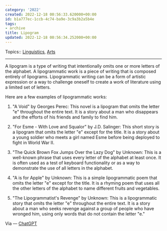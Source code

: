 ```yaml
---
category: '2022'
created: 2022-12-18 00:56:33.620000+00:00
id: b1a777ec-1ccb-4c74-ba9e-3c9a3b2a5b4e
tags:
- archive
title: Lipogram
updated: 2022-12-18 00:56:34.252000+00:00
---
```

   
Topics:: [Linguistics](../topics/linguistics.md), [Arts](../topics/arts.md)   
   
   
---   
   
A lipogram is a type of writing that intentionally omits one or more letters of the alphabet. A lipogrammatic work is a piece of writing that is composed entirely of lipograms. Lipogrammatic writing can be a form of artistic expression or a way to challenge oneself to create a work of literature using a limited set of letters.   
   
Here are a few examples of lipogrammatic works:   
   
1.  "A Void" by Georges Perec: This novel is a lipogram that omits the letter "e" throughout the entire text. It is a story about a man who disappears and the efforts of his friends and family to find him.   
       
2.  "For Esme - With Love and Squalor" by J.D. Salinger: This short story is a lipogram that omits the letter "e" except for the title. It is a story about a young soldier who meets a girl named Esme before being deployed to fight in World War II.   
       
3.  "The Quick Brown Fox Jumps Over the Lazy Dog" by Unknown: This is a well-known phrase that uses every letter of the alphabet at least once. It is often used as a test of keyboard functionality or as a way to demonstrate the use of all letters in the alphabet.   
       
4.  "A is for Apple" by Unknown: This is a simple lipogrammatic poem that omits the letter "e" except for the title. It is a rhyming poem that uses all the other letters of the alphabet to name different fruits and vegetables.   
       
5.  "The Lipogrammatist's Revenge" by Unknown: This is a lipogrammatic story that omits the letter "e" throughout the entire text. It is a story about a man who seeks revenge against a group of people who have wronged him, using only words that do not contain the letter "e."   
   
Via — [ChatGPT](../devlog/ChatGPT.md)